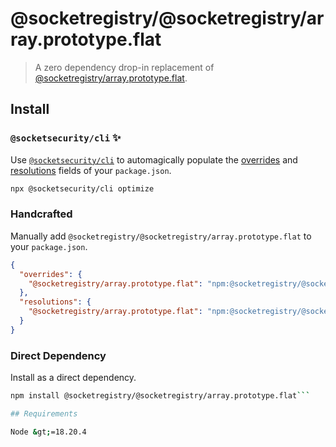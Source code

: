 # @socketregistry/@socketregistry/array.prototype.flat

> A zero dependency drop-in replacement of
> [@socketregistry/array.prototype.flat](https://www.npmjs.com/package/@socketregistry/array.prototype.flat).

## Install

### `@socketsecurity/cli` :sparkles:

Use [`@socketsecurity/cli`](https://www.npmjs.com/package/@socketsecurity/cli)
to automagically populate the
[overrides](https://docs.npmjs.com/cli/v9/configuring-npm/package-json#overrides)
and [resolutions](https://yarnpkg.com/configuration/manifest#resolutions) fields
of your `package.json`.

```sh
npx @socketsecurity/cli optimize
```

### Handcrafted

Manually add `@socketregistry/@socketregistry/array.prototype.flat` to your
`package.json`.

```json
{
  "overrides": {
    "@socketregistry/array.prototype.flat": "npm:@socketregistry/@socketregistry/array.prototype.flat@^1"
  },
  "resolutions": {
    "@socketregistry/array.prototype.flat": "npm:@socketregistry/@socketregistry/array.prototype.flat@^1"
  }
}
```

### Direct Dependency

Install as a direct dependency.

````sh
npm install @socketregistry/@socketregistry/array.prototype.flat```

## Requirements

Node &gt;=18.20.4
````
